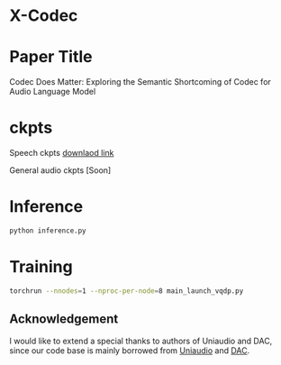 # X-Codec

# Paper Title
Codec Does Matter: Exploring the Semantic Shortcoming of Codec for Audio Language Model


# ckpts

Speech ckpts [downlaod link](https://drive.google.com/file/d/11TqMx7LFvSp-x74B894cd7hWy82DfZmW/view?usp=drive_link)
 
General audio ckpts [Soon]

# Inference

```bash
python inference.py
```

# Training
```bash
torchrun --nnodes=1 --nproc-per-node=8 main_launch_vqdp.py
```

## Acknowledgement
I would like to extend a special thanks to authors of Uniaudio and DAC, since our code base is mainly borrowed from  [Uniaudio](https://github.com/yangdongchao/UniAudio/tree/main/codec) and [DAC](https://github.com/descriptinc/descript-audio-codec).
